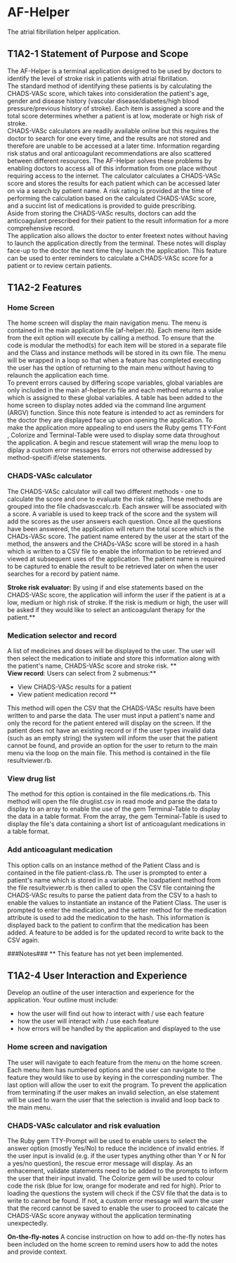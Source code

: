 # AF-Helper #
The atrial fibrillation helper application.

## T1A2-1 Statement of Purpose and Scope ##

The AF-Helper is a terminal application designed to be used by doctors to identify the level of stroke risk in patients with atrial fibrillation.  
The standard method of identifying these patients is by calculating the CHADS-VASc score, which takes into consideration the patient's age, gender and disease history (vascular disease/diabetes/high blood pressure/previous history of stroke). Each item is assigned a score and the total score determines whether a patient is at low, moderate or high risk of stroke.  
CHADS-VASc calculators are readily available online but this requires the doctor to search for one every time, and the results are not stored and therefore are unable to be accessed at a later time. Information regarding risk status and oral anticoagulant recommendations are also scattered between different resources. The AF-Helper solves these problems by enabling doctors to access all of this information from one place without requiring access to the internet. The calculator calculates a CHADS-VASc score and stores the results for each patient which can be accessed later on via a search by patient name. A risk rating is provided at the time of performing the calculation based on the calculated CHADS-VASc score, and a succint list of medications is provided to guide prescribing.  
Aside from storing the CHADS-VASc results, doctors can add the anticoagulant prescribed for their patient to the result information for a more comprehensive record.  
The application also allows the doctor to enter freetext notes without having to launch the application directly from the terminal. These notes will display face-up to the doctor the next time they launch the application. This feature can be used to enter reminders to calculate a CHADS-VASc score for a patient or to review certain patients.


## T1A2-2 Features ##

### Home Screen ###
The home screen will display the main navigation menu. The menu is contained in the main application file (af-helper.rb). Each menu item aside from the exit option will execute by calling a method. To ensure that the code is modular the method(s) for each item will be stored in a separate file and the Class and instance methods will be stored in its own file. The menu will be wrapped in a loop so that when a feature has completed executing the user has the option of returning to the main menu without having to relaunch the application each time.  
To prevent errors caused by differing scope variables, global variables are only included in the main af-helper.rb file and each method returns a value which is assigned to these global variables.
A table has been added to the home screen to display notes added via the command line argument (ARGV) function. Since this note feature is intended to act as reminders for the doctor they are displayed face up upon opening the application.
To make the application more appealing to end users the Ruby gems TTY-Font , Colorize and Terminal-Table were used to display some data throughout the application.
A begin and rescue statement will wrap the menu loop to diplay a custom error messages for errors not otherwise addressed by method-specifi if/else statements.

### CHADS-VASc calculator ###
The CHADS-VASc calculator will call two different methods - one to calculate the score and one to evaluate the risk rating. These methods are grouped into the file chadsvasccalc.rb. Each answer will be associated with a score. A variable is used to keep track of the score and the system will add the scores as the user answers each question. Once all the questions have been answered, the application will return the total score which is the CHADs-VASc score. The patient name entered by the user at the start of the method, the answers and the CHADs-VASc score will be stored in a hash which is written to a CSV file to enable the information to be retrieved and viewed at subsequent uses of the application. The patient name is required to be captured to enable the result to be retrieved later on when the user searches for a record by patient name.  

**Stroke risk evaluator:** By using if and else statements based on the CHADS-VASc score, the application will inform the user if the patient is at a low, medium or high risk of stroke.  If the risk is medium or high, the user will be asked if they would like to select an anticoagulant therapy for the patient.** 

### Medication selector and record ###
A list of medicines and doses will be displayed to the user. The user will then select the medication to initiate and store this information along with the patient's name, CHADS-VASc score and stroke risk. **  
**View record**: Users can select from 2 submenus:**  
* View CHADS-VASc results for a patient  
* View patient medication record **   

This method will open the CSV that the CHADS-VASc results have been written to and parse the data. The user must input a patient's name 
and only the record for the patient entered will display on the screen. 
If the patient does not have an existing record or if the user types invalid data (such as an empty string) the system will inform the user that the patient cannot be found, and provide an option for the user to return to the main menu via the loop on the main file.
This method is contained in the file resultviewer.rb.

### View drug list ###

The method for this option is contained in the file medications.rb. This method will open the file druglist.csv in read mode and parse the data to display to an array to enable the use of the gem Terminal-Table to display the data in a table format. From the array, the gem Terminal-Table is used to display the file's data containing a short list of anticoagulant medications in a table format.

### Add anticoagulant medication ###
This option calls on an instance method of the Patient Class and is contained in the file patient-class.rb.
The user is prompted to enter a patient's name which is stored in a variable.
The loadpatient method from the file resultviewer.rb is then called to open the CSV file containing the CHADS-VASc results to parse the patient data from the CSV to a hash to enable the values to instantiate an instance of the Patient Class. The user is prompted to enter the medication, and the setter method for the medication attribute is used to add the medication to the hash. This information is displayed back to the patient to confirm that the medication has been added. A feature to be added is for the updated record to write back to the CSV again. 

###Notes###
** This feature has not yet been implemented.

## T1A2-4 User Interaction and Experience ##
Develop an outline of the user interaction and experience for the application.
Your outline must include:
- how the user will find out how to interact with / use each feature
- how the user will interact with / use each feature
- how errors will be handled by the application and displayed to the use

### Home screen and navigation ###
The user will navigate to each feature from the menu on the home screen. Each menu item has numbered options and the user can navigate to the feature they would like to use by keying in the corresponding number. The last option will allow the user to exit the program. To prevent the application from terminating if the user makes an invalid selection, an else statement will be used to warn the user that the selection is invalid and loop back to the main menu. 

### CHADS-VASc calculator and risk evaluation ###
The Ruby gem TTY-Prompt will be used to enable users to select the answer option (mostly Yes/No) to reduce the incidence of invalid entries. If the user input is invalid (e.g. if the user types anything other than Y or N for a yes/no question), the rescue error message will display. As an enhacement, validate statements need to be added to the prompts to inform the user that their input invalid. The Colorize gem will be used to colour code the risk (blue for low, orange for moderate and red for high). Prior to loading the questions the system will check if the CSV file that the data is to write to cannot be found. If not, a custom error message will warn the user that the record cannot be saved to enable the user to proceed to calcate the CHADS-VASc score anyway without the application terminating unexpectedly.

**On-the-fly-notes** A concise instruction on how to add on-the-fly notes has been included on the home screen to remind users how to add the notes and provide context. 





